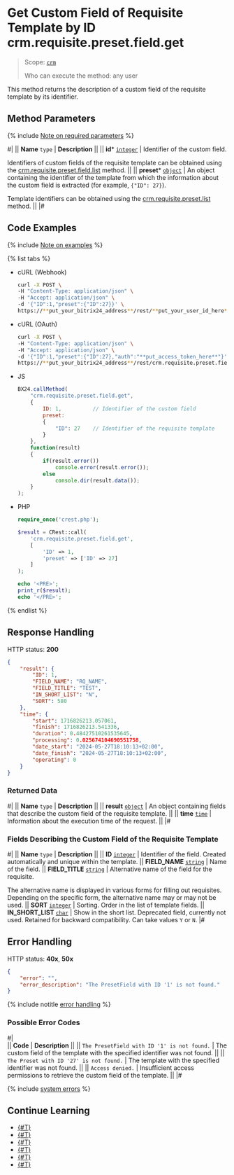 # Get Custom Field of Requisite Template by ID crm.requisite.preset.field.get

> Scope: [`crm`](../../../../scopes/permissions.md)
>
> Who can execute the method: any user

This method returns the description of a custom field of the requisite template by its identifier.

## Method Parameters

{% include [Note on required parameters](../../../../../_includes/required.md) %}

#|
|| **Name**
`type` | **Description** ||
|| **id***
[`integer`](../../../../data-types.md) | Identifier of the custom field. 

Identifiers of custom fields of the requisite template can be obtained using the [crm.requisite.preset.field.list](./crm-requisite-preset-field-list.md) method. ||
|| **preset***
[`object`](../../../../data-types.md) | An object containing the identifier of the template from which the information about the custom field is extracted (for example, `{"ID": 27}`). 

Template identifiers can be obtained using the [crm.requisite.preset.list](../crm-requisite-preset-list.md) method. ||
|#

## Code Examples

{% include [Note on examples](../../../../../_includes/examples.md) %}

{% list tabs %}

- cURL (Webhook)

    ```bash
    curl -X POST \
    -H "Content-Type: application/json" \
    -H "Accept: application/json" \
    -d '{"ID":1,"preset":{"ID":27}}' \
    https://**put_your_bitrix24_address**/rest/**put_your_user_id_here**/**put_your_webhook_here**/crm.requisite.preset.field.get
    ```

- cURL (OAuth) 

    ```bash
    curl -X POST \
    -H "Content-Type: application/json" \
    -H "Accept: application/json" \
    -d '{"ID":1,"preset":{"ID":27},"auth":"**put_access_token_here**"}' \
    https://**put_your_bitrix24_address**/rest/crm.requisite.preset.field.get
    ```

- JS

    ```js
    BX24.callMethod(
        "crm.requisite.preset.field.get",
        {
            ID: 1,          // Identifier of the custom field
            preset:
            {
                "ID": 27    // Identifier of the requisite template
            }
        },
        function(result)
        {
            if(result.error())
                console.error(result.error());
            else
                console.dir(result.data());
        }
    );
    ```

- PHP

    ```php
    require_once('crest.php');

    $result = CRest::call(
        'crm.requisite.preset.field.get',
        [
            'ID' => 1,
            'preset' => ['ID' => 27]
        ]
    );

    echo '<PRE>';
    print_r($result);
    echo '</PRE>';
    ```

{% endlist %}

## Response Handling

HTTP status: **200**

```json
{
    "result": {
        "ID": 1,
        "FIELD_NAME": "RQ_NAME",
        "FIELD_TITLE": "TEST",
        "IN_SHORT_LIST": "N",
        "SORT": 580
    },
    "time": {
        "start": 1716826213.057061,
        "finish": 1716826213.541336,
        "duration": 0.48427510261535645,
        "processing": 0.025674104690551758,
        "date_start": "2024-05-27T18:10:13+02:00",
        "date_finish": "2024-05-27T18:10:13+02:00",
        "operating": 0
    }
}
```

### Returned Data

#|
|| **Name**
`type` | **Description** ||
|| **result**
[`object`](../../../../data-types.md) | An object containing fields that describe the custom field of the requisite template. ||
|| **time**
[`time`](../../../../data-types.md) | Information about the execution time of the request. ||
|#

### Fields Describing the Custom Field of the Requisite Template

#|
||  **Name**
`type` | **Description** ||
|| **ID**
[`integer`](../../../../data-types.md) | Identifier of the field. Created automatically and unique within the template. 
|| **FIELD_NAME**
[`string`](../../../../data-types.md) | Name of the field. 
|| **FIELD_TITLE**
[`string`](../../../../data-types.md) | Alternative name of the field for the requisite.

The alternative name is displayed in various forms for filling out requisites. Depending on the specific form, the alternative name may or may not be used. 
|| **SORT**
[`integer`](../../../../data-types.md) | Sorting. Order in the list of template fields. 
|| **IN_SHORT_LIST**
[`char`](../../../../data-types.md) | Show in the short list. Deprecated field, currently not used. Retained for backward compatibility. Can take values `Y` or `N`. 
|#

## Error Handling

HTTP status: **40x**, **50x**

```json
{
    "error": "",
    "error_description": "The PresetField with ID '1' is not found."
}
```

{% include notitle [error handling](../../../../../_includes/error-info.md) %}

### Possible Error Codes

#|  
|| **Code** | **Description** ||
|| `The PresetField with ID '1' is not found.` | The custom field of the template with the specified identifier was not found. ||
|| `The Preset with ID '27' is not found.` | The template with the specified identifier was not found. ||
|| `Access denied.` | Insufficient access permissions to retrieve the custom field of the template. ||
|#

{% include [system errors](../../../../../_includes/system-errors.md) %}

## Continue Learning

- [{#T}](./crm-requisite-preset-field-add.md)
- [{#T}](./crm-requisite-preset-field-update.md)
- [{#T}](./crm-requisite-preset-field-available-to-add.md)
- [{#T}](./crm-requisite-preset-field-list.md)
- [{#T}](./crm-requisite-preset-field-delete.md)
- [{#T}](./crm-requisite-preset-field-fields.md)